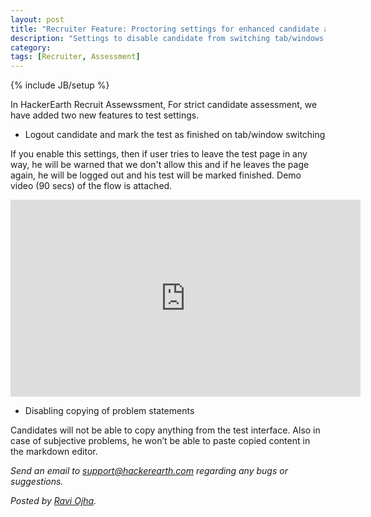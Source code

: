 ```yaml
---
layout: post
title: "Recruiter Feature: Proctoring settings for enhanced candidate assessment"
description: "Settings to disable candidate from switching tab/windows during live test and disabling copying of problem statements"
category:
tags: [Recruiter, Assessment]
---
```

{% include JB/setup %}

In HackerEarth Recruit Assewssment, For strict candidate assessment, we have added two new features to test settings.

 - Logout candidate and mark the test as finished on tab/window switching

If you enable this settings, then if user tries to leave the test page in any way, he will be warned that we don't allow this and if he leaves the page again, he will be logged out and his test will be marked finished. Demo video (90 secs) of the flow is attached.

<iframe width="560" height="315" src="https://www.youtube.com/embed/r62SLdXUwQk?rel=0" frameborder="0" allowfullscreen></iframe>


 - Disabling copying of problem statements

Candidates will not be able to copy anything from the test interface. Also in case of subjective problems, he won’t be able to paste copied content in the markdown editor.


*Send an email to support@hackerearth.com regarding any bugs or suggestions.*

*Posted by [Ravi Ojha](https://www.hackerearth.com/users/akatsuki/).*
